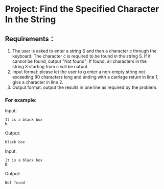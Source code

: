 # Project: Find the Specified Character In the String

## Requirements：
1. The user is asked to enter a string S and then a character c through the keyboard. The character c is required to be found in the string S. If it cannot be found, output "Not found"; If found, all characters in the string S starting from c will be output.
2.  Input format: please let the user to g enter a non-empty string not exceeding 80 characters long and ending with a carriage return in line 1; give a character in line 2.
3. Output format: output the results in one line as required by the problem.

### For example:
Input:
``` 
It is a black box
b
```
Output:
```
black box
```
Input: 
```
It is a black box
B
```
Output:
```
Not found
```